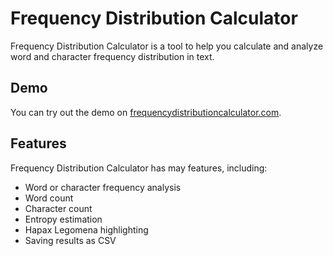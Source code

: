 # Frequency Distribution Calculator
Frequency Distribution Calculator is a tool to help you calculate and analyze word and character frequency distribution in text.

## Demo
You can try out the demo on [frequencydistributioncalculator.com](https://frequencydistributioncalculator.com).

## Features
Frequency Distribution Calculator has may features, including:
 - Word or character frequency analysis
 - Word count
 - Character count
 - Entropy estimation
 - Hapax Legomena highlighting
 - Saving results as CSV
